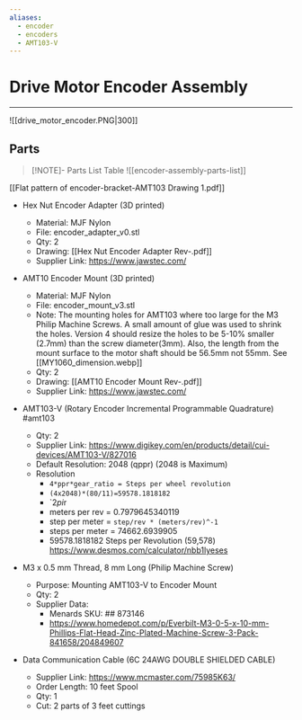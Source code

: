 ```yaml
---
aliases:
  - encoder
  - encoders
  - AMT103-V
---
```

# Drive Motor Encoder Assembly
---
![[drive_motor_encoder.PNG|300]]


## Parts

> [!NOTE]- Parts List Table
> ![[encoder-assembly-parts-list]]

[[Flat pattern of encoder-bracket-AMT103 Drawing 1.pdf]]

- Hex Nut Encoder Adapter (3D printed)
	- Material: MJF Nylon
	- File: encoder_adapter_v0.stl
	- Qty: 2
	- Drawing: [[Hex Nut Encoder Adapter Rev-.pdf]]
	- Supplier Link: https://www.jawstec.com/

- AMT10 Encoder Mount (3D printed)
	- Material: MJF Nylon	
	- File: encoder_mount_v3.stl
	- Note: The mounting holes for AMT103 where too large for the M3 Philip Machine Screws. A small amount of glue was used to shrink the holes. Version 4 should resize the holes to be 5-10% smaller (2.7mm) than the screw diameter(3mm). Also, the length from the mount surface to the motor shaft should be 56.5mm not 55mm. See [[MY1060_dimension.webp]]
	- Qty: 2
	- Drawing: [[AMT10 Encoder Mount Rev-.pdf]]
	- Supplier Link: https://www.jawstec.com/

- AMT103-V (Rotary Encoder Incremental Programmable Quadrature) #amt103
	- Qty: 2
	- Supplier Link: https://www.digikey.com/en/products/detail/cui-devices/AMT103-V/827016
	- Default Resolution: 2048 (qppr) (2048 is Maximum)
	- Resolution
		- `4*ppr*gear_ratio = Steps per wheel revolution`
		- `(4x2048)*(80/11)=59578.1818182`
		- `2*pi*r
		- meters per rev = 0.7979645340119
		- step per meter = `step/rev * (meters/rev)^-1`
		- steps per meter = 74662.6939905
		- 59578.1818182 Steps per Revolution (59,578)
	https://www.desmos.com/calculator/nbb1lyeses
	

		

- M3 x 0.5 mm Thread, 8 mm Long (Philip Machine Screw)
	- Purpose: Mounting AMT103-V to Encoder Mount
	- Qty: 2
	- Supplier Data: 
		- Menards SKU: ## 873146
		- https://www.homedepot.com/p/Everbilt-M3-0-5-x-10-mm-Phillips-Flat-Head-Zinc-Plated-Machine-Screw-3-Pack-841658/204849607

- Data Communication Cable (6C 24AWG DOUBLE SHIELDED CABLE)
	- Supplier Link: https://www.mcmaster.com/75985K63/
	- Order Length: 10 feet Spool
	- Qty: 1
	- Cut:
		2 parts of 3 feet cuttings
		
		
	[amt103-ppr]: 2048